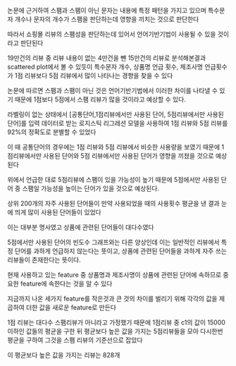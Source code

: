 논문에 근거하여 스팸과 스팸이 아닌 문자는 내용에 특정 패턴을 가지고 있으며 특수문자 개수나 문자의 개수가 스팸을 판단하는데 영향을 끼치는 것으로 판단한다

따라서 쇼핑몰 리뷰의 스팸성을 판단하는데 있어서 언어기반기법이 사용될 수 있을 것이라고 판단된다

19만건의 리뷰 중 리뷰 내용이 없는 4만건을 뺀 15만건의 리뷰로 분석해본결과 scattered plot에서 볼 수 있듯이 특수문자 개수, 상품명 언급 횟수, 제조사명 언급횟수가 1점 리뷰보다 5점 리뷰에서 많이 나타나는 경향을 찾을 수 있다

논문에 따르면 스팸과 스팸이 아닌 것은 언어기반기법에서 이러한 차이를 나타낼 수 있기 때문에 1점보다 5점에서 스팸 리뷰가 많을 것이라고 예상할 수 있다.

라벨링이 없는 상태에서 [공통단어,1점리뷰에서만 사용된 단어, 5점리뷰에서만 사용된 단어]를 입력 데이터로 받는 로지스틱 리그레션 모델을 사용하여 1점 리뷰와 5점 리뷰를 92%의 정확도로 분별할 수 있었다

이 때 공통단어의 경우에는 1점 리뷰와 5점 리뷰에서 비슷한 사용량을 보였기 때문에 1점리뷰에서만 사용된 단어와 5점 리뷰에서만 사용된 단어가 영향을 끼쳤을 것으로 예상된다

위에서 언급한 대로 5점리뷰에 스팸이 있을 가능성이 높기 때문에 5점에서만 사용된 단어 중 스팸일 가능성을 높이는 단어가 있을 것으로 예상된다.

상위 200개의 자주 사용된 단어들이 만약 사용되었을 때의 사용횟수 평균을 낸 결과 눈에 띄게 많이 사용된 단어들이 있었다

이는 대부분 명사였고 상품에 관련된 단어들이 대다수였다

5점에서만 사용된 단어의 빈도수 그래프와는 다른 양상인데 이는 일반적인 리뷰에서 특정 단어를 과하게 언급하지 않는다는 뜻이고, 상품에 관련된 단어들을 과하게 자주 쓰는 리뷰들이 존재한다는 뜻이다.

현재 사용하고 있는 feature 중 상품명과 제조사명이 상품에 관련된 단어에 속하므로 중요한 feature에 속한다는 것을 알 수 있다

지금까지 나온 세가지 feature를 작은것과 큰 것의 차이를 벌리기 위해 각각의 값을 제곱하여 더한 값을 새로운 feature로 만든다

1점 리뷰는 대다수 스팸리뷰가 아니라고 가정했기 때문에 1점리뷰 중 c1의 값이 15000 이하인 값들의 평균을 구한 뒤 평균보다 높은 값을 가지는 5점리뷰들을 모아 다시한번 평균을 구하여 그것을 스팸 리뷰의 기준선으로 잡았다

이 평균보다 높은 값을 가지는 리뷰는 828개
